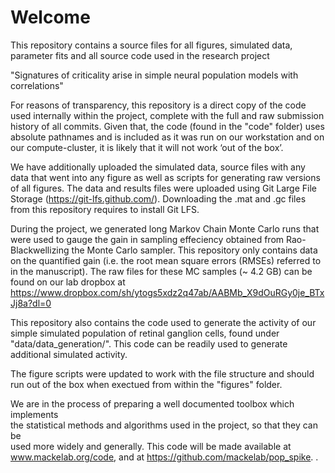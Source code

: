 # Welcome

This repository contains a source	 files	 for	 all	 figures,	 simulated	 data,	 parameter	 fits	 and	 all	 source	 code
used	in	the	research project

"Signatures of criticality arise in simple neural population models with correlations"

For reasons	 of	 transparency,	 this	 repository	 is	 a	 direct	 copy	 of	 the	code used	internally within the	project,	complete	with	the	full	and	raw	submission	history of	all	commits.	Given	that,	the	code	(found in the "code" folder) uses	absolute	pathnames	and	is included	as	it	was	run	on	our	workstation	and	on	our	compute-cluster,	it	is	likely	that	it	will	not	work	‘out	of	the	box’.

We	 have	 additionally	 uploaded	 the	 simulated	 data,	 source	 files	 with	 any	 data	that	went	into	any	figure	as	well	as	scripts	for	generating	raw	versions	of	all	figures. The data and results files were uploaded using Git Large File Storage (https://git-lfs.github.com/).  Downloading the .mat and .gc files from this repository requires to install Git LFS. 

During the project, we generated long Markov Chain Monte Carlo runs that were used to gauge the gain in sampling effeciency obtained from Rao-Blackwellizing the Monte Carlo sampler. This repository only contains data on the quantified gain (i.e. the root mean square errors (RMSEs) referred to in the manuscript). The raw files for these MC samples (~ 4.2 GB) can be found on our lab dropbox at
https://www.dropbox.com/sh/ytogs5xdz2q47ab/AABMb_X9dOuRGy0je_BTxJj8a?dl=0

This repository also contains the code used to generate the activity of our simple simulated population of retinal ganglion cells, found under "data/data_generation/". This code can be readily used to generate additional simulated activity. 

The figure scripts were updated to work with the file structure and should run out of the box when exectued from within the "figures" folder. 

We	are	in	the	process	of	preparing	a	well	documented	toolbox	which	implements	
the	statistical	methods	and	algorithms	used	in	the	project,	so	that	they	can	be	
used	 more	 widely	 and	 generally.	 This	 code	 will	 be	 made	 available	 at	
www.mackelab.org/code,	and	at	https://github.com/mackelab/pop_spike.
.	
